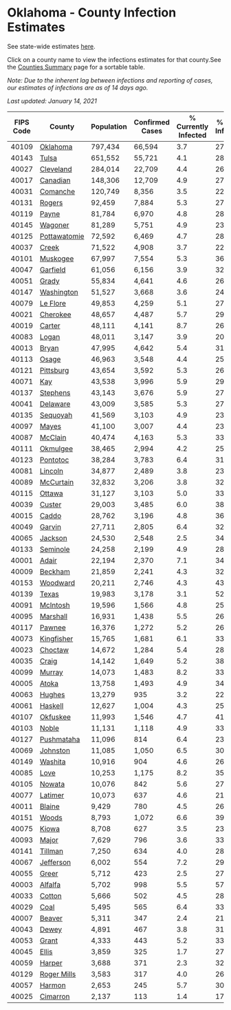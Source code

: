 # Oklahoma - County Infection Estimates

See state-wide estimates [here](/infections/us-ok).

Click on a county name to view the infections estimates for that county.See the [Counties Summary](/infections/summary-counties) page for a sortable table.

*Note: Due to the inherent lag between infections and reporting of cases, our estimates of infections are as of 14 days ago.*

*Last updated: January 14, 2021*

|   FIPS Code |                       County |   Population |   Confirmed Cases |   % Currently Infected |   % Total Infected |
|-------------|------------------------------|--------------|-------------------|------------------------|--------------------|
|       40109 |         [Oklahoma](oklahoma) |      797,434 |            66,594 |                    3.7 |               27.6 |
|       40143 |               [Tulsa](tulsa) |      651,552 |            55,721 |                    4.1 |               28.3 |
|       40027 |       [Cleveland](cleveland) |      284,014 |            22,709 |                    4.4 |               26.5 |
|       40017 |         [Canadian](canadian) |      148,306 |            12,709 |                    4.9 |               27.8 |
|       40031 |         [Comanche](comanche) |      120,749 |             8,356 |                    3.5 |               22.2 |
|       40131 |             [Rogers](rogers) |       92,459 |             7,884 |                    5.3 |               27.8 |
|       40119 |               [Payne](payne) |       81,784 |             6,970 |                    4.8 |               28.0 |
|       40145 |           [Wagoner](wagoner) |       81,289 |             5,751 |                    4.9 |               23.2 |
|       40125 | [Pottawatomie](pottawatomie) |       72,592 |             6,469 |                    4.7 |               28.8 |
|       40037 |               [Creek](creek) |       71,522 |             4,908 |                    3.7 |               22.5 |
|       40101 |         [Muskogee](muskogee) |       67,997 |             7,554 |                    5.3 |               36.1 |
|       40047 |         [Garfield](garfield) |       61,056 |             6,156 |                    3.9 |               32.4 |
|       40051 |               [Grady](grady) |       55,834 |             4,641 |                    4.6 |               26.6 |
|       40147 |     [Washington](washington) |       51,527 |             3,668 |                    3.6 |               24.3 |
|       40079 |         [Le Flore](le-flore) |       49,853 |             4,259 |                    5.1 |               27.5 |
|       40021 |         [Cherokee](cherokee) |       48,657 |             4,487 |                    5.7 |               29.9 |
|       40019 |             [Carter](carter) |       48,111 |             4,141 |                    8.7 |               26.4 |
|       40083 |               [Logan](logan) |       48,011 |             3,147 |                    3.9 |               20.6 |
|       40013 |               [Bryan](bryan) |       47,995 |             4,642 |                    5.4 |               31.4 |
|       40113 |               [Osage](osage) |       46,963 |             3,548 |                    4.4 |               25.2 |
|       40121 |       [Pittsburg](pittsburg) |       43,654 |             3,592 |                    5.3 |               26.7 |
|       40071 |                   [Kay](kay) |       43,538 |             3,996 |                    5.9 |               29.9 |
|       40137 |         [Stephens](stephens) |       43,143 |             3,676 |                    5.9 |               27.3 |
|       40041 |         [Delaware](delaware) |       43,009 |             3,585 |                    5.3 |               27.2 |
|       40135 |         [Sequoyah](sequoyah) |       41,569 |             3,103 |                    4.9 |               23.9 |
|       40097 |               [Mayes](mayes) |       41,100 |             3,007 |                    4.4 |               23.9 |
|       40087 |           [McClain](mcclain) |       40,474 |             4,163 |                    5.3 |               33.1 |
|       40111 |         [Okmulgee](okmulgee) |       38,465 |             2,994 |                    4.2 |               25.8 |
|       40123 |         [Pontotoc](pontotoc) |       38,284 |             3,783 |                    6.4 |               31.7 |
|       40081 |           [Lincoln](lincoln) |       34,877 |             2,489 |                    3.8 |               23.0 |
|       40089 |       [McCurtain](mccurtain) |       32,832 |             3,206 |                    3.8 |               32.7 |
|       40115 |             [Ottawa](ottawa) |       31,127 |             3,103 |                    5.0 |               33.0 |
|       40039 |             [Custer](custer) |       29,003 |             3,485 |                    6.0 |               38.3 |
|       40015 |               [Caddo](caddo) |       28,762 |             3,196 |                    4.8 |               36.0 |
|       40049 |             [Garvin](garvin) |       27,711 |             2,805 |                    6.4 |               32.9 |
|       40065 |           [Jackson](jackson) |       24,530 |             2,548 |                    2.5 |               34.1 |
|       40133 |         [Seminole](seminole) |       24,258 |             2,199 |                    4.9 |               28.7 |
|       40001 |               [Adair](adair) |       22,194 |             2,370 |                    7.1 |               34.7 |
|       40009 |           [Beckham](beckham) |       21,859 |             2,241 |                    4.3 |               32.2 |
|       40153 |         [Woodward](woodward) |       20,211 |             2,746 |                    4.3 |               43.2 |
|       40139 |               [Texas](texas) |       19,983 |             3,178 |                    3.1 |               52.7 |
|       40091 |         [McIntosh](mcintosh) |       19,596 |             1,566 |                    4.8 |               25.6 |
|       40095 |         [Marshall](marshall) |       16,931 |             1,438 |                    5.5 |               26.7 |
|       40117 |             [Pawnee](pawnee) |       16,376 |             1,272 |                    5.2 |               26.2 |
|       40073 |     [Kingfisher](kingfisher) |       15,765 |             1,681 |                    6.1 |               33.8 |
|       40023 |           [Choctaw](choctaw) |       14,672 |             1,284 |                    5.4 |               28.4 |
|       40035 |               [Craig](craig) |       14,142 |             1,649 |                    5.2 |               38.1 |
|       40099 |             [Murray](murray) |       14,073 |             1,483 |                    8.2 |               33.2 |
|       40005 |               [Atoka](atoka) |       13,758 |             1,493 |                    4.9 |               34.8 |
|       40063 |             [Hughes](hughes) |       13,279 |               935 |                    3.2 |               22.8 |
|       40061 |           [Haskell](haskell) |       12,627 |             1,004 |                    4.3 |               25.7 |
|       40107 |         [Okfuskee](okfuskee) |       11,993 |             1,546 |                    4.7 |               41.6 |
|       40103 |               [Noble](noble) |       11,131 |             1,118 |                    4.9 |               33.2 |
|       40127 |     [Pushmataha](pushmataha) |       11,096 |               814 |                    6.4 |               23.6 |
|       40069 |         [Johnston](johnston) |       11,085 |             1,050 |                    6.5 |               30.2 |
|       40149 |           [Washita](washita) |       10,916 |               904 |                    4.6 |               26.1 |
|       40085 |                 [Love](love) |       10,253 |             1,175 |                    8.2 |               35.9 |
|       40105 |             [Nowata](nowata) |       10,076 |               842 |                    5.6 |               27.7 |
|       40077 |           [Latimer](latimer) |       10,073 |               637 |                    4.6 |               21.0 |
|       40011 |             [Blaine](blaine) |        9,429 |               780 |                    4.5 |               26.2 |
|       40151 |               [Woods](woods) |        8,793 |             1,072 |                    6.6 |               39.8 |
|       40075 |               [Kiowa](kiowa) |        8,708 |               627 |                    3.5 |               23.3 |
|       40093 |               [Major](major) |        7,629 |               796 |                    3.6 |               33.7 |
|       40141 |           [Tillman](tillman) |        7,250 |               634 |                    4.0 |               28.2 |
|       40067 |       [Jefferson](jefferson) |        6,002 |               554 |                    7.2 |               29.3 |
|       40055 |               [Greer](greer) |        5,712 |               423 |                    2.5 |               27.6 |
|       40003 |           [Alfalfa](alfalfa) |        5,702 |               998 |                    5.5 |               57.1 |
|       40033 |             [Cotton](cotton) |        5,666 |               502 |                    4.5 |               28.8 |
|       40029 |                 [Coal](coal) |        5,495 |               565 |                    6.4 |               33.6 |
|       40007 |             [Beaver](beaver) |        5,311 |               347 |                    2.4 |               21.1 |
|       40043 |               [Dewey](dewey) |        4,891 |               467 |                    3.8 |               31.0 |
|       40053 |               [Grant](grant) |        4,333 |               443 |                    5.2 |               33.0 |
|       40045 |               [Ellis](ellis) |        3,859 |               325 |                    1.7 |               27.5 |
|       40059 |             [Harper](harper) |        3,688 |               371 |                    2.3 |               32.5 |
|       40129 |   [Roger Mills](roger-mills) |        3,583 |               317 |                    4.0 |               26.6 |
|       40057 |             [Harmon](harmon) |        2,653 |               245 |                    5.7 |               30.6 |
|       40025 |         [Cimarron](cimarron) |        2,137 |               113 |                    1.4 |               17.3 |